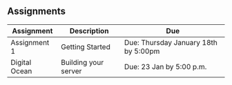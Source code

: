 ## Assignments

| Assignment | Description | Due |
|----------|-------------|-------------|
|  Assignment 1  |  Getting Started | Due: Thursday January 18th by 5:00pm |
|  Digital Ocean  |  Building your server | Due: 23 Jan by 5:00 p.m. |
